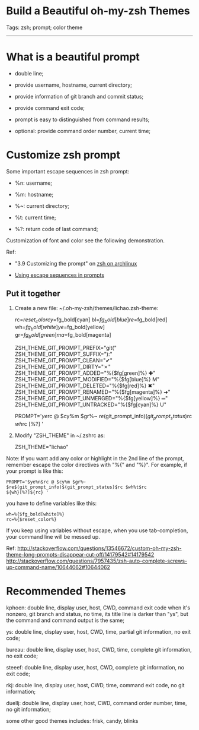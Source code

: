 # Build a Beautiful oh-my-zsh Themes
Tags: zsh; prompt; color theme

------

# What is a beautiful prompt

* double line;

* provide username, hostname, current directory;

* provide information of git branch and commit status;

* provide command exit code;

* prompt is easy to distinguished from command results;

* optional: provide command order number, current time;

# Customize zsh prompt

Some important escape sequences in zsh prompt: 

* %n: username;

* %m: hostname;

* %~: current directory;

* %t: current time;

* %?: return code of last command;

Customization of font and color see the following demonstration.

Ref:

* "3.9 Customizing the prompt" on [zsh on archlinux](https://wiki.archlinux.org/index.php/Zsh)

* [Using escape sequences in prompts](http://www.acm.uiuc.edu/workshops/zsh/prompt/escapes.html)

## Put it together 

1. Create a new file: ~/.oh-my-zsh/themes/lichao.zsh-theme:

    rc=$reset_color
    cy=$fg_bold[cyan]
    bl=$fg_bold[blue]
    re=$fg_bold[red]
    wh=$fg_bold[white]
    ye=$fg_bold[yellow]
    gr=$fg_bold[green]
    ma=$fg_bold[magenta]

    ZSH_THEME_GIT_PROMPT_PREFIX="git("
    ZSH_THEME_GIT_PROMPT_SUFFIX="):"
    ZSH_THEME_GIT_PROMPT_CLEAN="✔"
    ZSH_THEME_GIT_PROMPT_DIRTY="✗"
    ZSH_THEME_GIT_PROMPT_ADDED="%{$fg[green]%} ✚"
    ZSH_THEME_GIT_PROMPT_MODIFIED="%{$fg[blue]%} M"
    ZSH_THEME_GIT_PROMPT_DELETED="%{$fg[red]%} ✖"
    ZSH_THEME_GIT_PROMPT_RENAMED="%{$fg[magenta]%} ➜"
    ZSH_THEME_GIT_PROMPT_UNMERGED="%{$fg[yellow]%} ═"
    ZSH_THEME_GIT_PROMPT_UNTRACKED="%{$fg[cyan]%} U"

    PROMPT='$ye%n$rc @ $cy%m $gr%~ $re$(git_prompt_info)$(git_prompt_status)$rc $wh%t$rc
    [%?] '

1. Modify "ZSH_THEME" in ~/.zshrc as:

    ZSH_THEME="lichao"

Note: If you want add any color or highlight in the 2nd line of the prompt,
  remember escape the color directives with "%{" and "%}".
  For example, if your prompt is like this:

    PROMPT='$ye%n$rc @ $cy%m $gr%~ $re$(git_prompt_info)$(git_prompt_status)$rc $wh%t$rc
    ${wh}[%?]${rc} '

you have to define variables like this:

    wh=%{$fg_bold[white]%}
    rc=%{$reset_color%}

If you keep using variables without escape, when you use tab-completion, your command line will be messed up.

Ref:
http://stackoverflow.com/questions/13546672/custom-oh-my-zsh-theme-long-prompts-disappear-cut-off/14179542#14179542
http://stackoverflow.com/questions/7957435/zsh-auto-complete-screws-up-command-name/10644062#10644062

# Recommended Themes

kphoen: double line, display user, host, CWD, command exit code when it's nonzero,
  git branch and status, no time, its title line is darker than "ys",
  but the command and command output is the same;

ys: double line, display user, host, CWD, time, partial git information, no exit code;

bureau: double line, display user, host, CWD, time, complete git information, no exit code;

steeef: double line, display user, host, CWD, complete git information, no exit code;

rkj: double line, display user, host, CWD, time, command exit code, no git information;

duellj: double line, display user, host, CWD, command order number, time, no git information;

some other good themes includes: frisk, candy, blinks
